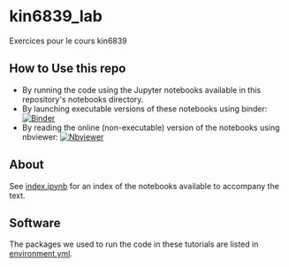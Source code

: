 # kin6839_lab
Exercices pour le cours kin6839

## How to Use this repo
- By running the code using the Jupyter notebooks available in this repository's notebooks directory.
- By launching executable versions of these notebooks using binder: [![Binder](https://mybinder.org/badge_logo.svg)](https://mybinder.org/v2/gh/fbailly/kin6839_lab/master)
- By reading the online (non-executable) version of the notebooks using nbviewer: [![Nbviewer](https://raw.github.com/jupyter/design/master/logos/Badges/nbviewer_badge.svg?sanitize=true)](https://nbviewer.jupyter.org/github/pyomeca/tutorials/blob/master/notebooks/index.ipynb)

## About
See [index.ipynb](https://nbviewer.jupyter.org/github/pyomeca/tutorials/blob/master/notebooks/index.ipynb) for an index of the notebooks available to accompany the text.

## Software
The packages we used to run the code in these tutorials are listed in [environment.yml](environment.yml).
